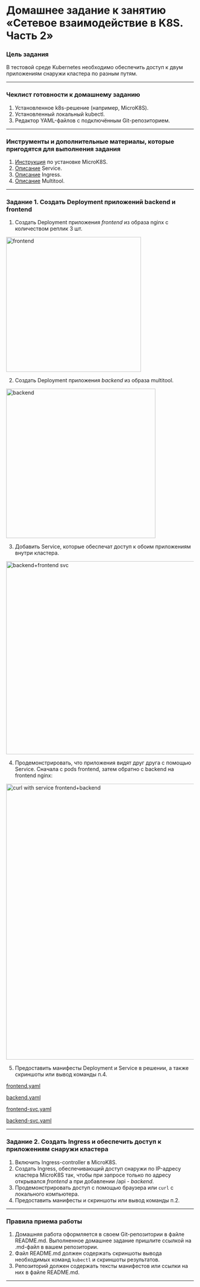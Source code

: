 # Домашнее задание к занятию «Сетевое взаимодействие в K8S. Часть 2»

### Цель задания

В тестовой среде Kubernetes необходимо обеспечить доступ к двум приложениям снаружи кластера по разным путям.

------

### Чеклист готовности к домашнему заданию

1. Установленное k8s-решение (например, MicroK8S).
2. Установленный локальный kubectl.
3. Редактор YAML-файлов с подключённым Git-репозиторием.

------

### Инструменты и дополнительные материалы, которые пригодятся для выполнения задания

1. [Инструкция](https://microk8s.io/docs/getting-started) по установке MicroK8S.
2. [Описание](https://kubernetes.io/docs/concepts/services-networking/service/) Service.
3. [Описание](https://kubernetes.io/docs/concepts/services-networking/ingress/) Ingress.
4. [Описание](https://github.com/wbitt/Network-MultiTool) Multitool.

------

### Задание 1. Создать Deployment приложений backend и frontend

1. Создать Deployment приложения _frontend_ из образа nginx с количеством реплик 3 шт.

<img width="362" alt="frontend" src="https://github.com/user-attachments/assets/2ec301a6-0bc4-4a13-8058-4d9b5180694e">

2. Создать Deployment приложения _backend_ из образа multitool. 

<img width="401" alt="backend" src="https://github.com/user-attachments/assets/fbca5fa6-35f3-429e-a081-b549de113942">

3. Добавить Service, которые обеспечат доступ к обоим приложениям внутри кластера. 

<img width="518" alt="backend+frontend svc" src="https://github.com/user-attachments/assets/e5cc38aa-a547-4423-bde6-196d7f3b4aed">

4. Продемонстрировать, что приложения видят друг друга с помощью Service.
Сначала с pods frontend, затем обратно с backend на frontend nginx:

<img width="740" alt="curl with service frontend+backend" src="https://github.com/user-attachments/assets/56666986-bf96-4896-a4e6-005cb8327613">

5. Предоставить манифесты Deployment и Service в решении, а также скриншоты или вывод команды п.4.

[frontend.yaml](https://github.com/sash3939/Kubernetes5-Network/blob/main/frontend.yaml)

[backend.yaml](https://github.com/sash3939/Kubernetes5-Network/blob/main/backend.yaml)

[frontend-svc.yaml](https://github.com/sash3939/Kubernetes5-Network/blob/main/frontend-svc.yaml)

[backend-svc.yaml](https://github.com/sash3939/Kubernetes5-Network/blob/main/backend-svc.yaml)

------

### Задание 2. Создать Ingress и обеспечить доступ к приложениям снаружи кластера

1. Включить Ingress-controller в MicroK8S.
2. Создать Ingress, обеспечивающий доступ снаружи по IP-адресу кластера MicroK8S так, чтобы при запросе только по адресу открывался _frontend_ а при добавлении /api - _backend_.
3. Продемонстрировать доступ с помощью браузера или `curl` с локального компьютера.
4. Предоставить манифесты и скриншоты или вывод команды п.2.

------

### Правила приема работы

1. Домашняя работа оформляется в своем Git-репозитории в файле README.md. Выполненное домашнее задание пришлите ссылкой на .md-файл в вашем репозитории.
2. Файл README.md должен содержать скриншоты вывода необходимых команд `kubectl` и скриншоты результатов.
3. Репозиторий должен содержать тексты манифестов или ссылки на них в файле README.md.

------
